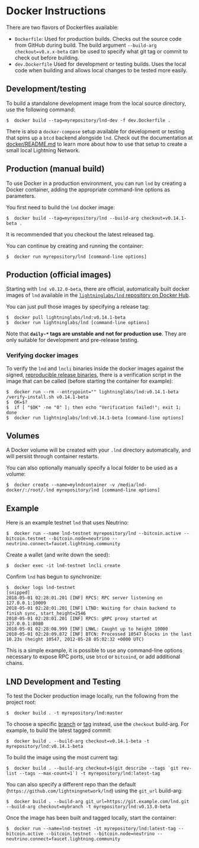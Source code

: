 # Docker Instructions

There are two flavors of Dockerfiles available:
 - `Dockerfile`: Used for production builds. Checks out the source code from
   GitHub during build. The build argument `--build-arg checkout=v0.x.x-beta`
   can be used to specify what git tag or commit to check out before building.
 - `dev.Dockerfile` Used for development or testing builds. Uses the local code
   when building and allows local changes to be tested more easily.

## Development/testing

To build a standalone development image from the local source directory, use the
following command:

```shell
$  docker build --tag=myrepository/lnd-dev -f dev.Dockerfile .
```

There is also a `docker-compose` setup available for development or testing that
spins up a `btcd` backend alongside `lnd`. Check out the documentation at
[docker/README.md](../docker/README.md) to learn more about how to use that
setup to create a small local Lightning Network.

## Production (manual build)

To use Docker in a production environment, you can run `lnd` by creating a
Docker container, adding the appropriate command-line options as parameters.

You first need to build the `lnd` docker image:

```shell
$  docker build --tag=myrepository/lnd --build-arg checkout=v0.14.1-beta .
```

It is recommended that you checkout the latest released tag.

You can continue by creating and running the container:

```shell
$  docker run myrepository/lnd [command-line options]
```

## Production (official images)

Starting with `lnd v0.12.0-beta`, there are official, automatically built docker
images of `lnd` available in the
[`lightninglabs/lnd` repository on Docker Hub](https://hub.docker.com/r/lightninglabs/lnd).

You can just pull those images by specifying a release tag:

```shell
$  docker pull lightninglabs/lnd:v0.14.1-beta
$  docker run lightninglabs/lnd [command-line options]
```

Note that **`daily-*` tags are unstable and not for production use**.
They are only suitable for development and pre-release testing.

### Verifying docker images

To verify the `lnd` and `lncli` binaries inside the docker images against the
signed, [reproducible release binaries](release.md), there is a verification
script in the image that can be called (before starting the container for
example):

```shell
$  docker run --rm --entrypoint="" lightninglabs/lnd:v0.14.1-beta /verify-install.sh v0.14.1-beta
$  OK=$?
$  if [ "$OK" -ne "0" ]; then echo "Verification failed!"; exit 1; done
$  docker run lightninglabs/lnd:v0.14.1-beta [command-line options]
```

## Volumes

A Docker volume will be created with your `.lnd` directory automatically, and will
persist through container restarts.

You can also optionally manually specify a local folder to be used as a volume:

```shell
$  docker create --name=mylndcontainer -v /media/lnd-docker/:/root/.lnd myrepository/lnd [command-line options]
```

## Example

Here is an example testnet `lnd` that uses Neutrino:

```shell
$  docker run --name lnd-testnet myrepository/lnd --bitcoin.active --bitcoin.testnet --bitcoin.node=neutrino --neutrino.connect=faucet.lightning.community
```

Create a wallet (and write down the seed):

```shell
$  docker exec -it lnd-testnet lncli create
```

Confirm `lnd` has begun to synchronize:

```shell
$  docker logs lnd-testnet
[snipped]
2018-05-01 02:28:01.201 [INF] RPCS: RPC server listening on 127.0.0.1:10009
2018-05-01 02:28:01.201 [INF] LTND: Waiting for chain backend to finish sync, start_height=2546
2018-05-01 02:28:01.201 [INF] RPCS: gRPC proxy started at 127.0.0.1:8080
2018-05-01 02:28:08.999 [INF] LNWL: Caught up to height 10000
2018-05-01 02:28:09.872 [INF] BTCN: Processed 10547 blocks in the last 10.23s (height 10547, 2012-05-28 05:02:32 +0000 UTC)
```

This is a simple example, it is possible to use any command-line options necessary
to expose RPC ports, use `btcd` or `bitcoind`, or add additional chains.

## LND Development and Testing

To test the Docker production image locally, run the following from the project root:

```shell
$  docker build . -t myrepository/lnd:master
```

To choose a specific [branch](https://github.com/lightningnetwork/lnd/branches) or [tag](https://hub.docker.com/r/lightninglabs/lnd/tags?page=1&ordering=last_updated) instead, use the `checkout` build-arg. For example, to build the latest tagged commit:

```shell
$  docker build . --build-arg checkout=v0.14.1-beta -t myrepository/lnd:v0.14.1-beta
```

To build the image using the most current tag:

```shell
$  docker build . --build-arg checkout=$(git describe --tags `git rev-list --tags --max-count=1`) -t myrepository/lnd:latest-tag
```

You can also specify a different repo than the default (`https://github.com/lightningnetwork/lnd`) using the `git_url` build-arg:

```shell
$  docker build . --build-arg git_url=https://git.example.com/lnd.git --build-arg checkout=mybranch -t myrepository/lnd:v0.13.0-beta
```

Once the image has been built and tagged locally, start the container:

```shell
$  docker run --name=lnd-testnet -it myrepository/lnd:latest-tag --bitcoin.active --bitcoin.testnet --bitcoin.node=neutrino --neutrino.connect=faucet.lightning.community
```
